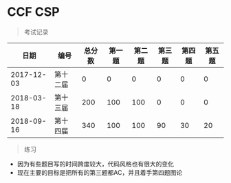 # CCF CSP



> 考试记录

| 日期       | 编号     | 总分数 | 第一题 | 第二题 | 第三题 | 第四题 | 第五题 |
| ---------- | -------- | ------ | ------ | ------ | ------ | ------ | ------ |
| 2017-12-03 | 第十二届 | 0      | 0      | 0      | 0      | 0      | 0      |
| 2018-03-18 | 第十三届 | 200    | 100    | 100    | 0      | 0      | 0      |
| 2018-09-16 | 第十四届 | 340    | 100    | 100    | 90     | 30     | 20     |

> 练习

- 因为有些题目写的时间跨度较大，代码风格也有很大的变化
- 现在主要的目标是把所有的第三题都AC，并且着手第四题图论